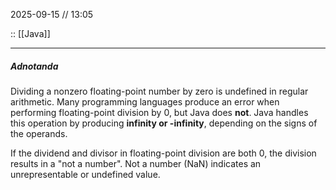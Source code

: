 2025-09-15 // 13:05

:: [[Java]]

---
##### Adnotanda

Dividing a nonzero floating-point number by zero is undefined in regular arithmetic. Many programming languages produce an error when performing floating-point division by 0, but Java does **not**. Java handles this operation by producing **infinity or -infinity**, depending on the signs of the operands.

If the dividend and divisor in floating-point division are both 0, the division results in a "not a number". Not a number (NaN) indicates an unrepresentable or undefined value.